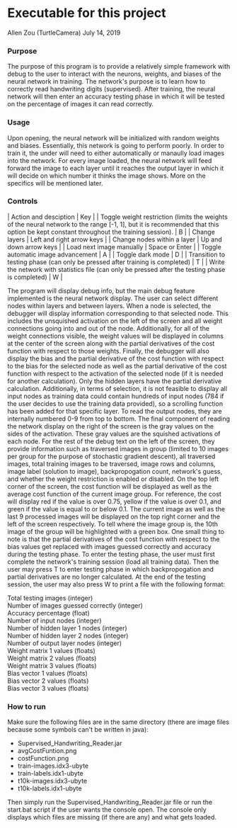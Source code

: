 # Executable for this project
Allen Zou (TurtleCamera)
July 14, 2019

### Purpose  
The purpose of this program is to provide a relatively simple framework with debug to the user to interact with the neurons, weights, and biases of the neural network in training. The network's purpose is to learn how to correctly read handwriting digits (supervised). After training, the neural network will then enter an accuracy testing phase in which it will be tested on the percentage of images it can read correctly.

### Usage  
Upon opening, the neural network will be initialized with random weights and biases. Essentially, this network is going to perform poorly. In order to train it, the under will need to either automatically or manaully load images into the network. For every image loaded, the neural network will feed forward the image to each layer until it reaches the output layer in which it will decide on which number it thinks the image shows. More on the specifics will be mentioned later. 

### Controls
| Action and desciption | Key |
| Toggle weight restriction (limits the weights of the neural network to the range [-1, 1], but it is recommended that this option be kept constant throughout the training session).                            | B |
| Change layers                        | Left and right arrow keys |
| Change nodes within a layer          | Up and down arrow keys |
| Load next image manually             | Space or Enter |
| Toggle automatic image advancement   | A |
| Toggle dark mode                     | D |
| Transition to testing phase (can only be pressed after training is completed) | T |
| Write the network with statistics file (can only be pressed after the testing phase is completed) | W |

The program will display debug info, but the main debug feature implemented is the neural network display. The user can select different nodes within layers and between layers. When a node is selected, the debugger will display information corresponding to that selected node. This includes the unsquished activation on the left of the screen and all weight connections going into and out of the node. Additionally, for all of the weight connections visible, the weight values will be displayed in columns at the center of the screen along with the partial derivatives of the cost function with respect to those weights. Finally, the debugger will also display the bias and the partial derivative of the cost function with respect to the bias for the selected node as well as the partial derivative of the cost function with respect to the activation of the selected node (if it is needed for another calculation). Only the hidden layers have the partial derivative calculation. Additionally, in terms of selection, it is not feasible to display all input nodes as training data could contain hundreds of input nodes (784 if the user decides to use the training data provided), so a scrolling function has been added for that specific layer. To read the output nodes, they are internally numbered 0-9 from top to bottom. The final component of reading the network display on the right of the screen is the gray values on the sides of the activation. These gray values are the squished activations of each node. For the rest of the debug text on the left of the screen, they provide information such as traversed images in group (limited to 10 images per group for the purpose of stochastic gradient descent), all traversed images, total training images to be traversed, image rows and columns, image label (solution to image), backpropogation count, network's guess, and whether the weight restriction is enabled or disabled. On the top left corner of the screen, the cost function will be displayed as well as the average cost function of the current image group. For reference, the cost will display red if the value is over 0.75, yellow if the value is over 0.1, and green if the value is equal to or below 0.1. The current image as well as the last 9 processed images will be displayed on the top right corner and the left of the screen respectively. To tell where the image group is, the 10th image of the group will be highlighted with a green box. One small thing to note is that the partial derivatives of the cost function with respect to the bias values get replaced with images guessed correctly and accuracy during the testing phase. To enter the testing phase, the user must first complete the network's training session (load all training data). Then the user may press T to enter testing phase in which backpropogation and partial derivatives are no longer calculated. At the end of the testing session, the user may also press W to print a file with the following format:  

Total testing images (integer)  
Number of images guessed correctly (integer)  
Accuracy percentage (float)  
Number of input nodes (integer)  
Number of hidden layer 1 nodes (integer)  
Number of hidden layer 2 nodes (integer)  
Number of output layer nodes (integer)  
Weight matrix 1 values (floats)  
Weight matrix 2 values (floats)  
Weight matrix 3 values (floats)  
Bias vector 1 values (floats)  
Bias vector 2 values (floats)  
Bias vector 3 values (floats)  

### How to run  
Make sure the following files are in the same directory (there are image files because some symbols can't be written in java):  
- Supervised_Handwriting_Reader.jar   
- avgCostFuntion.png  
- costFunction.png 
- train-images.idx3-ubyte  
- train-labels.idx1-ubyte  
- t10k-images.idx3-ubyte  
- t10k-labels.idx1-ubyte   
  
Then simply run the Supervised_Handwriting_Reader.jar file or run the start.bat script if the user wants the console open. The console only displays which files are missing (if there are any) and what gets loaded.
